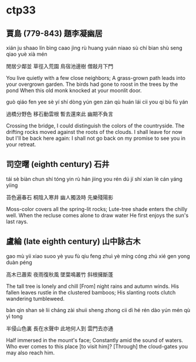 # ctp33

## 賈島 (779-843) 題李凝幽居

xián ju shaao lín bìng
caao jìng rù huang yuán
niaao sù chí bian shù
seng qiao yuè xià mén

閒居少鄰並
草徑入荒園
鳥宿池邊樹
僧敲月下門

You live quietly with a few close neighbors;
A grass-grown path leads into your overgrown garden.
The birds had gone to roost in the trees by the pond
When this old monk knocked at your moonlit door.

guò qiáo fen yee sè
yí shí dòng yún gen
zàn qù huán lái cii
you qi bù fù yán

過橋分野色
移石動雲根
暫去還來此
幽期不負言

Crossing the bridge, I could distinguish the colors of the countryside.
The drifting rocks moved against the roots of the clouds.
I shall leave for now but I'll be back here again:
I shall not go back on my promise to see you in your retreat.

## 司空曙 (eighth century) 石井

tái sè biàn chun shí
tóng yin rù hán jiing
you rén dú jí shí
xian lè cán yáng yiing

苔色遍春石
桐陰入寒井
幽人獨汲時
先樂殘陽影

Moss-color covers all the spring-lit rocks;
Lute-tree shade enters the chilly well.
When the recluse comes alone to draw water
He first enjoys the sun's last rays.

## 盧綸 (late eighth century) 山中詠古木

gao mù yii xiao suoo
yè yuu fù qiu feng
zhuì yè míng cóng zhú
xié gen yong duàn péng

高木已蕭索
夜雨復秋風
墜葉鳴叢竹
斜根擁斷蓬

The tall tree is lonely and chill
[From] night rains and autumn winds.
His fallen leaves rustle in the clustered bamboos;
His slanting roots clutch wandering tumbleweed.

bàn qin shan sè lii
cháng zài shuii sheng zhong
cii dì hé rén dào
yún mén qù yì tong

半侵山色裏
長在水聲中
此地何人到
雲門去亦通

Half immersed in the mount's face;
Constantly amid the sound of waters.
Who ever comes to this place [to visit him]?
[Through] the cloud-gates you may also reach him.
